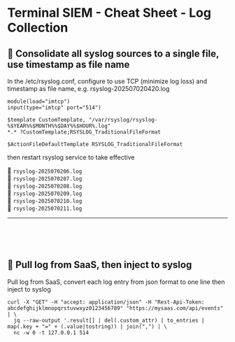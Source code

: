 # **Terminal SIEM - Cheat Sheet - Log Collection**

## :bookmark:  **Consolidate all syslog sources to a single file, use timestamp as file name**

In the /etc/rsyslog.conf, configure to use TCP (minimize log loss) and timestamp as file name, e.g. rsyslog-202507020420.log

```
module(load="imtcp")
input(type="imtcp" port="514")

$template CustomTemplate, "/var/rsyslog/rsyslog-%$YEAR%%$MONTH%%$DAY%%$HOUR%.log"
*.* ?CustomTemplate;RSYSLOG_TraditionalFileFormat

$ActionFileDefaultTemplate RSYSLOG_TraditionalFileFormat
```
then restart rsyslog service to take effective

:page_facing_up: `rsyslog-2025070206.log`\
:page_facing_up: `rsyslog-2025070207.log`\
:page_facing_up: `rsyslog-2025070208.log`\
:page_facing_up: `rsyslog-2025070209.log`\
:page_facing_up: `rsyslog-2025070210.log`\
:page_facing_up: `rsyslog-2025070211.log`

---
<br />
<br />
<br />

## :bookmark:  **Pull log from SaaS, then inject to syslog**

Pull log from SaaS, convert each log entry from json format to one line then inject to syslog
```
curl -X "GET" -H "accept: application/json" -H "Rest-Api-Token: abcdefghijklmnopqrstuvwxyz0123456789" "https://mysaas.com/api/events" | \
  jq --raw-output '.result[] | del(.custom_attr) | to_entries | map(.key + "=" + (.value|tostring)) | join(",") | \
  nc -w 0 -t 127.0.0.1 514
```

